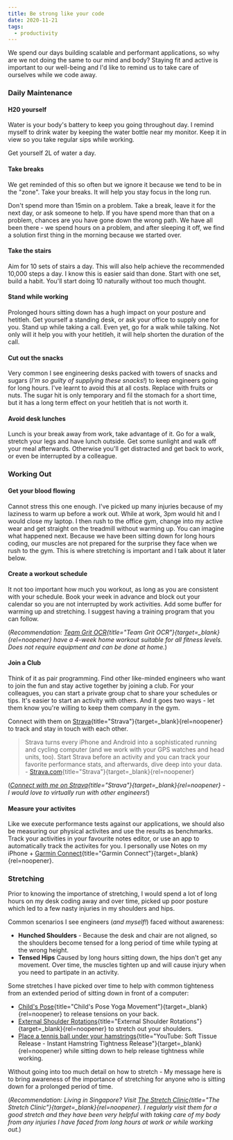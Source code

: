 ```yaml
---
title: Be strong like your code
date: 2020-11-21
tags:
  - productivity
---
```


We spend our days building scalable and performant applications, so why are we not doing the same to our mind and body? Staying fit and active is important to our well-being and I'd like to remind us to take care of ourselves while we code away.

### Daily Maintenance

#### H20 yourself

Water is your body's battery to keep you going throughout day. I remind myself to drink water by keeping the water bottle near my monitor. Keep it in view so you take regular sips while working.

Get yourself 2L of water a day.

#### Take breaks

We get reminded of this so often but we ignore it because we tend to be in the "zone". Take your breaks. It will help you stay focus in the long run.

Don't spend more than 15min on a problem. Take a break, leave it for the next day, or ask someone to help. If you have spend more than that on a problem, chances are you have gone down the wrong path. We have all been there - we spend hours on a problem, and after sleeping it off, we find a solution first thing in the morning because we started over.

#### Take the stairs

Aim for 10 sets of stairs a day. This will also help achieve the recommended 10,000 steps a day. I know this is easier said than done. Start with one set, build a habit. You'll start doing 10 naturally without too much thought.

#### Stand while working

Prolonged hours sitting down has a hugh impact on your posture and hetitleh. Get yourself a standing desk, or ask your office to supply one for you. Stand up while taking a call. Even yet, go for a walk while talking. Not only will it help you with your hetitleh, it will help shorten the duration of the call.

#### Cut out the snacks

Very common I see engineering desks packed with towers of snacks and sugars (_I'm so guilty of supplying these snacks!_) to keep engineers going for long hours. I've learnt to avoid this at all costs. Replace with fruits or nuts. The sugar hit is only temporary and fil the stomach for a short time, but it has a long term effect on your hetitleh that is not worth it.

#### Avoid desk lunches

Lunch is your break away from work, take advantage of it. Go for a walk, stretch your legs and have lunch outside. Get some sunlight and walk off your meal afterwards. Otherwise you'll get distracted and get back to work, or even be interrupted by a colleague.

### Working Out

#### Get your blood flowing

Cannot stress this one enough. I've picked up many injuries because of my laziness to warm up before a work out. While at work, 3pm would hit and I would close my laptop. I then rush to the office gym, change into my active wear and get straight on the treadmill without warming up. You can imagine what happened next. Because we have been sitting down for long hours coding, our muscles are not prepared for the surprise they face when we rush to the gym. This is where stretching is important and I talk about it later below.

#### Create a workout schedule

It not too important how much you workout, as long as you are consistent with your schedule. Book your week in advance and block out your calendar so you are not interrupted by work activities. Add some buffer for warming up and stretching. I suggest having a training program that you can follow.

(_Recommendation: [Team Grit OCR](http://teamgritocr.com/){title="Team Grit OCR"}{target=\_blank}{rel=noopener} have a 4-week home workout suitable for all fitness levels. Does not require equipment and can be done at home._)

#### Join a Club

Think of it as pair programming. Find other like-minded engineers who want to join the fun and stay active together by joining a club. For your colleagues, you can start a private group chat to share your schedules or tips. It's easier to start an activity with others. And it goes two ways - let them know you're willing to keep them company in the gym.

Connect with them on [Strava](https://strava.com/){title="Strava"}{target=\_blank}{rel=noopener} to track and stay in touch with each other.

> Strava turns every iPhone and Android into a sophisticated running and cycling computer (and we work with your GPS watches and head units, too). Start Strava before an activity and you can track your favorite performance stats, and afterwards, dive deep into your data. - [Strava.com](https://strava.com/){title="Strava"}{target=\_blank}{rel=noopener}

(_[Connect with me on Strava](https://www.strava.com/athletes/60074731){title="Strava"}{target=\_blank}{rel=noopener} - I would love to virtually run with other engineers!_)

#### Measure your activites

Like we execute performance tests against our applications, we should also be measuring our physical activites and use the results as benchmarks. Track your activities in your favourite notes editor, or use an app to automatically track the activites for you. I personally use Notes on my iPhone + [Garmin Connect](https://connect.garmin.com/){title="Garmin Connect"}{target=\_blank}{rel=noopener}.

### Stretching

Prior to knowing the importance of stretching, I would spend a lot of long hours on my desk coding away and over time, picked up poor posture which led to a few nasty injuries in my shoulders and hips.

Common scenarios I see engineers (_and myself!_) faced without awareness:

- **Hunched Shoulders** - Because the desk and chair are not aligned, so the shoulders become tensed for a long period of time while typing at the wrong height.
- **Tensed Hips** Caused by long hours sitting down, the hips don't get any movement. Over time, the muscles tighten up and will cause injury when you need to partipate in an activity.

Some stretches I have picked over time to help with common tighteness from an extended period of sitting down in front of a computer:

- [Child's Pose](https://yogapose.com/pose/childs-pose){title="Child's Pose Yoga Movement"}{target=\_blank}{rel=noopener} to release tensions on your back.
- [External Shoulder Rotations](https://orthoinfo.aaos.org/en/recovery/rotator-cuff-and-shoulder-conditioning-program){title="External Shoulder Rotations"}{target=\_blank}{rel=noopener} to stretch out your shoulders.
- [Place a tennis ball under your hamstrings](https://www.youtube.com/watch?v=RInK0asX8l0){title="YouTube: Soft Tissue Release - Instant Hamstring Tightness Release"}{target=\_blank}{rel=noopener} while sitting down to help release tightness while working.

Without going into too much detail on how to stretch - My message here is to bring awareness of the importance of stretching for anyone who is sitting down for a prolonged period of time.

(_Recommendation: Living in Singapore? Visit [The Stretch Clinic](https://www.thestretchclinic.com/sg/){title="The Stretch Clinic"}{target=\_blank}{rel=noopener}. I regularly visit them for a good stretch and they have been very helpful with taking care of my body from any injuries I have faced from long hours at work or while working out._)
